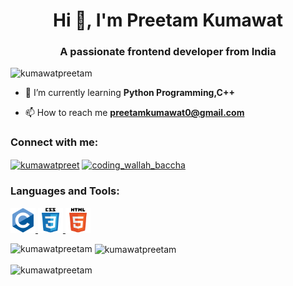 <h1 align="center">Hi 👋, I'm Preetam Kumawat</h1>
<h3 align="center">A passionate frontend developer from India</h3>

<p align="left"> <img src="https://komarev.com/ghpvc/?username=kumawatpreetam&label=Profile%20views&color=0e75b6&style=flat" alt="kumawatpreetam" /> </p>

- 🌱 I’m currently learning **Python Programming,C++**

- 📫 How to reach me **preetamkumawat0@gmail.com**

<h3 align="left">Connect with me:</h3>
<p align="left">
<a href="https://linkedin.com/in/kumawatpreet" target="blank"><img align="center" src="https://raw.githubusercontent.com/rahuldkjain/github-profile-readme-generator/master/src/images/icons/Social/linked-in-alt.svg" alt="kumawatpreet" height="30" width="40" /></a>
<a href="https://instagram.com/coding_wallah_baccha" target="blank"><img align="center" src="https://raw.githubusercontent.com/rahuldkjain/github-profile-readme-generator/master/src/images/icons/Social/instagram.svg" alt="coding_wallah_baccha" height="30" width="40" /></a>
</p>

<h3 align="left">Languages and Tools:</h3>
<p align="left"> <a href="https://www.cprogramming.com/" target="_blank" rel="noreferrer"> <img src="https://raw.githubusercontent.com/devicons/devicon/master/icons/c/c-original.svg" alt="c" width="40" height="40"/> </a> <a href="https://www.w3schools.com/css/" target="_blank" rel="noreferrer"> <img src="https://raw.githubusercontent.com/devicons/devicon/master/icons/css3/css3-original-wordmark.svg" alt="css3" width="40" height="40"/> </a> <a href="https://www.w3.org/html/" target="_blank" rel="noreferrer"> <img src="https://raw.githubusercontent.com/devicons/devicon/master/icons/html5/html5-original-wordmark.svg" alt="html5" width="40" height="40"/> </a> </p>

<p><img align="left" src="https://github-readme-stats.vercel.app/api/top-langs?username=kumawatpreetam&show_icons=true&locale=en&layout=compact" alt="kumawatpreetam" /></p>

<p>&nbsp;<img align="center" src="https://github-readme-stats.vercel.app/api?username=kumawatpreetam&show_icons=true&locale=en" alt="kumawatpreetam" /></p>

<p><img align="center" src="https://github-readme-streak-stats.herokuapp.com/?user=kumawatpreetam&" alt="kumawatpreetam" /></p>